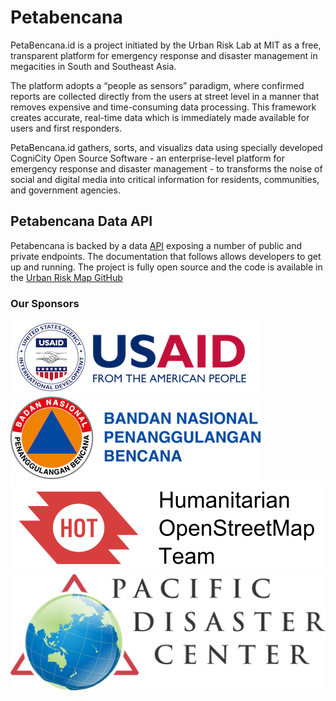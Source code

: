 # Petabencana


PetaBencana.id is a project initiated by the Urban Risk Lab at MIT as a free, transparent platform for emergency response and disaster management in megacities in South and Southeast Asia.

The platform adopts a “people as sensors” paradigm, where confirmed reports are collected directly from the users at street level in a manner that removes expensive and time-consuming data processing. This framework creates accurate, real-time data which is immediately made available for users and first responders.

PetaBencana.id gathers, sorts, and visualizs data using specially developed CogniCity Open Source Software - an enterprise-level platform for emergency response and disaster management - to transforms the noise of social and digital media into critical information for residents, communities, and government agencies.


## Petabencana Data API

Petabencana is backed by a data [API](https://en.wikipedia.org/wiki/Application_programming_interface) exposing a number of public and private endpoints.  The documentation that follows allows developers to get up and running.  The project is fully open source and the code is available in the [Urban Risk Map GitHub](https://github.com/urbanriskmap)


### Our Sponsors


![USAid](USAID-logo.png) ![BNPB](bnpb_logo.png)  ![HOT](Hot_logo.png)   ![Pacific Disaster Center](pcd_logo.png)
